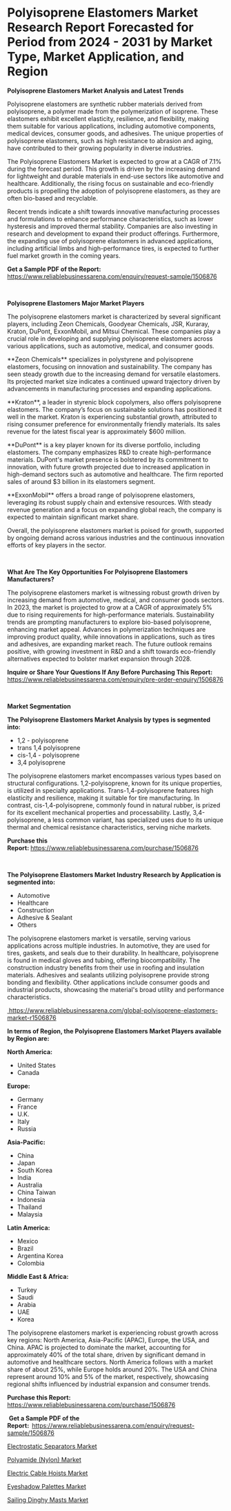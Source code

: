 <p><h1>Polyisoprene Elastomers Market Research Report Forecasted for Period from 2024 -  2031 by Market Type, Market Application, and Region</h1></p><p><strong>Polyisoprene Elastomers Market Analysis and Latest Trends</strong></p>
<p><p>Polyisoprene elastomers are synthetic rubber materials derived from polyisoprene, a polymer made from the polymerization of isoprene. These elastomers exhibit excellent elasticity, resilience, and flexibility, making them suitable for various applications, including automotive components, medical devices, consumer goods, and adhesives. The unique properties of polyisoprene elastomers, such as high resistance to abrasion and aging, have contributed to their growing popularity in diverse industries.</p><p>The Polyisoprene Elastomers Market is expected to grow at a CAGR of 7.1% during the forecast period. This growth is driven by the increasing demand for lightweight and durable materials in end-use sectors like automotive and healthcare. Additionally, the rising focus on sustainable and eco-friendly products is propelling the adoption of polyisoprene elastomers, as they are often bio-based and recyclable.</p><p>Recent trends indicate a shift towards innovative manufacturing processes and formulations to enhance performance characteristics, such as lower hysteresis and improved thermal stability. Companies are also investing in research and development to expand their product offerings. Furthermore, the expanding use of polyisoprene elastomers in advanced applications, including artificial limbs and high-performance tires, is expected to further fuel market growth in the coming years.</p></p>
<p><strong>Get a Sample PDF of the Report:&nbsp;</strong> <a href="https://www.reliablebusinessarena.com/enquiry/request-sample/1506876">https://www.reliablebusinessarena.com/enquiry/request-sample/1506876</a></p>
<p>&nbsp;</p>
<p><strong>Polyisoprene Elastomers Major Market Players</strong></p>
<p><p>The polyisoprene elastomers market is characterized by several significant players, including Zeon Chemicals, Goodyear Chemicals, JSR, Kuraray, Kraton, DuPont, ExxonMobil, and Mitsui Chemical. These companies play a crucial role in developing and supplying polyisoprene elastomers across various applications, such as automotive, medical, and consumer goods.</p><p>**Zeon Chemicals** specializes in polystyrene and polyisoprene elastomers, focusing on innovation and sustainability. The company has seen steady growth due to the increasing demand for versatile elastomers. Its projected market size indicates a continued upward trajectory driven by advancements in manufacturing processes and expanding applications.</p><p>**Kraton**, a leader in styrenic block copolymers, also offers polyisoprene elastomers. The company’s focus on sustainable solutions has positioned it well in the market. Kraton is experiencing substantial growth, attributed to rising consumer preference for environmentally friendly materials. Its sales revenue for the latest fiscal year is approximately $600 million.</p><p>**DuPont** is a key player known for its diverse portfolio, including elastomers. The company emphasizes R&D to create high-performance materials. DuPont's market presence is bolstered by its commitment to innovation, with future growth projected due to increased application in high-demand sectors such as automotive and healthcare. The firm reported sales of around $3 billion in its elastomers segment.</p><p>**ExxonMobil** offers a broad range of polyisoprene elastomers, leveraging its robust supply chain and extensive resources. With steady revenue generation and a focus on expanding global reach, the company is expected to maintain significant market share.</p><p>Overall, the polyisoprene elastomers market is poised for growth, supported by ongoing demand across various industries and the continuous innovation efforts of key players in the sector.</p></p>
<p>&nbsp;</p>
<p><strong>What Are The Key Opportunities For Polyisoprene Elastomers Manufacturers?</strong></p>
<p><p>The polyisoprene elastomers market is witnessing robust growth driven by increasing demand from automotive, medical, and consumer goods sectors. In 2023, the market is projected to grow at a CAGR of approximately 5% due to rising requirements for high-performance materials. Sustainability trends are prompting manufacturers to explore bio-based polyisoprene, enhancing market appeal. Advances in polymerization techniques are improving product quality, while innovations in applications, such as tires and adhesives, are expanding market reach. The future outlook remains positive, with growing investment in R&D and a shift towards eco-friendly alternatives expected to bolster market expansion through 2028.</p></p>
<p><strong>Inquire or Share Your Questions If Any Before Purchasing This Report:</strong> <a href="https://www.reliablebusinessarena.com/enquiry/pre-order-enquiry/1506876">https://www.reliablebusinessarena.com/enquiry/pre-order-enquiry/1506876</a></p>
<p>&nbsp;</p>
<p><strong>Market Segmentation</strong></p>
<p><strong>The Polyisoprene Elastomers Market Analysis by types is segmented into:</strong></p>
<p><ul><li>1,2 - polyisoprene</li><li>trans 1,4 polyisoprene</li><li>cis-1,4 - polyisoprene</li><li>3,4 polyisoprene</li></ul></p>
<p><p>The polyisoprene elastomers market encompasses various types based on structural configurations. 1,2-polyisoprene, known for its unique properties, is utilized in specialty applications. Trans-1,4-polyisoprene features high elasticity and resilience, making it suitable for tire manufacturing. In contrast, cis-1,4-polyisoprene, commonly found in natural rubber, is prized for its excellent mechanical properties and processability. Lastly, 3,4-polyisoprene, a less common variant, has specialized uses due to its unique thermal and chemical resistance characteristics, serving niche markets.</p></p>
<p><strong>Purchase this Report:&nbsp;</strong><a href="https://www.reliablebusinessarena.com/purchase/1506876">https://www.reliablebusinessarena.com/purchase/1506876</a></p>
<p>&nbsp;</p>
<p><strong>The Polyisoprene Elastomers Market Industry Research by Application is segmented into:</strong></p>
<p><ul><li>Automotive</li><li>Healthcare</li><li>Construction</li><li>Adhesive & Sealant</li><li>Others</li></ul></p>
<p><p>The polyisoprene elastomers market is versatile, serving various applications across multiple industries. In automotive, they are used for tires, gaskets, and seals due to their durability. In healthcare, polyisoprene is found in medical gloves and tubing, offering biocompatibility. The construction industry benefits from their use in roofing and insulation materials. Adhesives and sealants utilizing polyisoprene provide strong bonding and flexibility. Other applications include consumer goods and industrial products, showcasing the material's broad utility and performance characteristics.</p></p>
<p><a href="https://www.reliablebusinessarena.com/global-polyisoprene-elastomers-market-r1506876">&nbsp;https://www.reliablebusinessarena.com/global-polyisoprene-elastomers-market-r1506876</a></p>
<p><strong>In terms of Region, the Polyisoprene Elastomers Market Players available by Region are:</strong></p>
<p>
    <p> <strong> North America: </strong>
        <ul>
            <li>United States</li>
            <li>Canada</li>
        </ul>
        </p> 
    <p> <strong> Europe: </strong>
        <ul>
            <li>Germany</li>
            <li>France</li>
            <li>U.K.</li>
            <li>Italy</li>
            <li>Russia</li>
        </ul>
        </p> 
    <p> <strong> Asia-Pacific: </strong>
        <ul>
            <li>China</li>
            <li>Japan</li>
            <li>South Korea</li>
            <li>India</li>
            <li>Australia</li>
            <li>China Taiwan</li>
            <li>Indonesia</li>
            <li>Thailand</li>
            <li>Malaysia</li>
        </ul>
        </p> 
    <p> <strong> Latin America: </strong>
        <ul>
            <li>Mexico</li>
            <li>Brazil</li>
            <li>Argentina Korea</li>
            <li>Colombia</li>
        </ul>
        </p> 
    <p> <strong> Middle East & Africa: </strong>
        <ul>
            <li>Turkey</li>
            <li>Saudi</li>
            <li>Arabia</li>
            <li>UAE</li>
            <li>Korea</li>
        </ul>
    </p>
    </p>
<p><p>The polyisoprene elastomers market is experiencing robust growth across key regions: North America, Asia-Pacific (APAC), Europe, the USA, and China. APAC is projected to dominate the market, accounting for approximately 40% of the total share, driven by significant demand in automotive and healthcare sectors. North America follows with a market share of about 25%, while Europe holds around 20%. The USA and China represent around 10% and 5% of the market, respectively, showcasing regional shifts influenced by industrial expansion and consumer trends.</p></p>
<p><strong>Purchase this Report: </strong><a href="https://www.reliablebusinessarena.com/purchase/1506876">https://www.reliablebusinessarena.com/purchase/1506876</a></p>
<p>&nbsp;<strong>Get a Sample PDF of the Report:&nbsp;&nbsp;</strong><a href="https://www.reliablebusinessarena.com/enquiry/request-sample/1506876">https://www.reliablebusinessarena.com/enquiry/request-sample/1506876</a></p>
<p><strong></strong></p>
<p><p><a href="https://www.linkedin.com/pulse/deep-dive-electrostatic-separators-market-itstrends-segmentation-2w3tc?trackingId=U2FosuuvRPmiVloMDamlMQ%3D%3D">Electrostatic Separators Market</a></p><p><a href="https://github.com/julyju69/Market-Research-Report-List-5/blob/main/polyamide-nylon-market.md">Polyamide (Nylon) Market</a></p><p><a href="https://medium.com/@treywatsica/market-dynamics-and-future-trends-in-the-global-electric-cable-hoists-market-sector-forecasted-for-d24555c84362?postPublishedType=repub">Electric Cable Hoists Market</a></p><p><a href="https://issuu.com/reportprime-2/docs/eyeshadow-palettes-market-size-2030_baa2021ea7d66f">Eyeshadow Palettes Market</a></p><p><a href="https://www.linkedin.com/pulse/mapping-sailing-dinghy-masts-market-trends-challenges-breakthroughs-mrbyc?trackingId=c8rGlvGnReaBPVEPjAU8sQ%3D%3D">Sailing Dinghy Masts Market</a></p></p>
